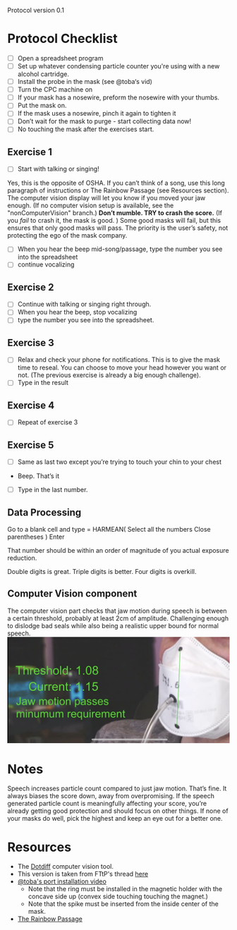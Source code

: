 Protocol version 0.1

# Protocol Checklist
- [ ] Open a spreadsheet program
- [ ] Set up whatever condensing particle counter you're using with a new alcohol cartridge.
- [ ] Install the probe in the mask (see @toba‘s vid)
- [ ] Turn the CPC machine on 
- [ ] If your mask has a nosewire, preform the nosewire with your thumbs.
- [ ] Put the mask on. 
- [ ] If the mask uses a nosewire, pinch it again to tighten it
- [ ] Don’t wait for the mask to purge - start collecting data now!
- [ ] No touching the mask after the exercises start.

## Exercise 1
- [ ] Start with talking or singing! 

Yes, this is the opposite of OSHA. 
If you can’t think of a song, use this long paragraph of instructions or The Rainbow Passage (see Resources section). 
The computer vision display will let you know if you moved your jaw enough. (If no computer vision setup is available, see the "nonComputerVision" branch.)
**Don’t mumble. TRY to crash the score.** (If you *fail* to crash it, the mask is good. )
Some good masks will fail, but this ensures that only good masks will pass. 
The priority is the user’s safety, not protecting the ego of the mask company.

- [ ] When you hear the beep mid-song/passage, type the number you see into the spreadsheet 
- [ ] continue vocalizing

## Exercise 2
- [ ] Continue with talking or singing right through.
- [ ] When you hear the beep, stop vocalizing
- [ ] type the number you see into the spreadsheet.

## Exercise 3
- [ ] Relax and check your phone for notifications. This is to give the mask time to reseal. 
You can choose to move your head however you want or not. (The previous exercise is already a big enough challenge). 
- [ ] Type in the result

## Exercise 4
- [ ] Repeat of exercise 3

## Exercise 5
- [ ] Same as last two except you’re trying to touch your chin to your chest
* Beep. That’s it
- [ ] Type in the last number. 

## Data Processing
Go to a blank cell and type 
= HARMEAN(
Select all the numbers
Close parentheses )
Enter

That number should be within an order of magnitude of you actual exposure reduction.

Double digits is great. Triple digits is better. Four digits is overkill.

## Computer Vision component
The computer vision part checks that jaw motion during speech is between a certain threshold, probably at least 2cm of amplitude. Challenging enough to dislodge bad seals while also being a realistic upper bound for normal speech.
![Screenshot of the Dotdiff computer vision tool in use](/cv_screenshot_4md.jpg)

# Notes
Speech increases particle count compared to just jaw motion. 
That’s fine. It always biases the score down, away from overpromising. 
If the speech generated particle count is meaningfully affecting your score, you’re already getting good protection and should focus on other things.
If none of your masks do well, pick the highest and keep an eye out for a better one.

# Resources
* The [Dotdiff](https://github.com/fiveisgreen/Dotdiff/blob/main/helloworld.py) computer vision tool.
* This version is taken from FTtP's thread [here](https://twitter.com/FitTestMyPlanet/status/1660484149344337920?s=20)
* [@toba's port installation video ](https://twitter.com/toba/status/1656825931971850240?s=20)
  - Note that the ring must be installed in the magnetic holder with the concave side up (convex side touching touching the magnet.)
  - Note that the spike must be inserted from the inside center of the mask. 
* [The Rainbow Passage](https://www.york.ac.uk/media/languageandlinguistics/documents/currentstudents/linguisticsresources/Standardised-reading.pdf)
